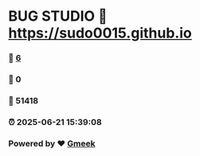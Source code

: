 # BUG STUDIO :link: https://sudo0015.github.io 
### :page_facing_up: [6](https://sudo0015.github.io/tag.html) 
### :speech_balloon: 0 
### :hibiscus: 51418 
### :alarm_clock: 2025-06-21 15:39:08 
### Powered by :heart: [Gmeek](https://github.com/Meekdai/Gmeek)
